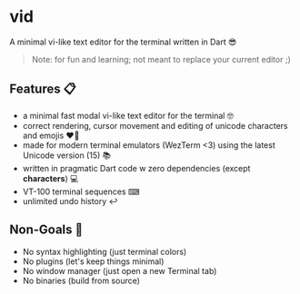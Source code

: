 # vid

A minimal vi-like text editor for the terminal written in Dart 😎
 
> Note: for fun and learning; not meant to replace your current editor ;)

## Features 📋

- a minimal fast modal vi-like text editor for the terminal 🤓
- correct rendering, cursor movement and editing of unicode characters and emojis ❤️‍🔥
- made for modern terminal emulators (WezTerm <3) using the latest Unicode version (15) 📚
- written in pragmatic Dart code w zero dependencies (except **characters**) 💻
- VT-100 terminal sequences ⌨
- unlimited undo history ↩️

## Non-Goals 🛑

- No syntax highlighting (just terminal colors)
- No plugins (let's keep things minimal)
- No window manager (just open a new Terminal tab)
- No binaries (build from source)